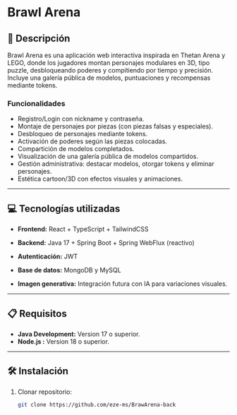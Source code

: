 # Brawl Arena

## 📄 Descripción
Brawl Arena es una aplicación web interactiva inspirada en Thetan Arena y LEGO, donde los jugadores montan personajes modulares en 3D, tipo puzzle, desbloqueando poderes y compitiendo por tiempo y precisión. Incluye una galería pública de modelos, puntuaciones y recompensas mediante tokens.

### Funcionalidades
- Registro/Login con nickname y contraseña.
- Montaje de personajes por piezas (con piezas falsas y especiales).
- Desbloqueo de personajes mediante tokens.
- Activación de poderes según las piezas colocadas.
- Compartición de modelos completados.
- Visualización de una galería pública de modelos compartidos.
- Gestión administrativa: destacar modelos, otorgar tokens y eliminar personajes.
- Estética cartoon/3D con efectos visuales y animaciones.
---

## 💻 Tecnologías utilizadas
- **Frontend:** React + TypeScript + TailwindCSS

- **Backend:** Java 17 + Spring Boot + Spring WebFlux (reactivo)

- **Autenticación:** JWT

- **Base de datos:** MongoDB y MySQL

- **Imagen generativa:** Integración futura con IA para variaciones visuales.

---

## 📋 Requisitos
- **Java Development:** Version 17 o superior.
- **Node.js :** Version 18 o superior.

---

## 🛠️ Instalación
1. Clonar repositorio:
   ```bash
   git clone https://github.com/eze-ms/BrawArena-back
